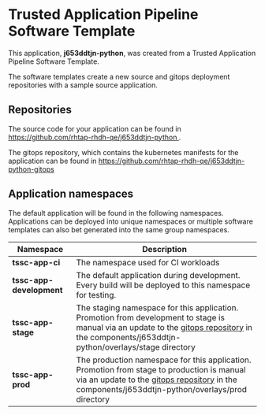 # Trusted Application Pipeline Software Template

This application, **j653ddtjn-python**, was created from a Trusted Application Pipeline Software Template.

The software templates create a new source and gitops deployment repositories with a sample source application. 

## Repositories

The source code for your application can be found in [https://github.com/rhtap-rhdh-qe/j653ddtjn-python ](https://github.com/rhtap-rhdh-qe/j653ddtjn-python ).
 
The gitops repository, which contains the kubernetes manifests for the application can be found in 
[https://github.com/rhtap-rhdh-qe/j653ddtjn-python-gitops ](https://github.com/rhtap-rhdh-qe/j653ddtjn-python-gitops ) 

## Application namespaces 

The default application will be found in the following namespaces. Applications can be deployed into unique namespaces or multiple software templates can also bet generated into the same group namespaces.  

|  Namespace   |  Description   |  
| -------- | -------- |
| **tssc-app-ci** | The namespace used for CI workloads |
| **tssc-app-development** | The default application during development. Every build will be deployed to this namespace for testing. |
| **tssc-app-stage** | The staging namespace for this application. Promotion from development to stage is manual via an update to the [gitops repository](https://github.com/rhtap-rhdh-qe/j653ddtjn-python-gitops ) in the components/j653ddtjn-python/overlays/stage directory |
| **tssc-app-prod** | The production namespace for this application. Promotion from stage to production is manual via an update to the [gitops repository](https://github.com/rhtap-rhdh-qe/j653ddtjn-python-gitops ) in the components/j653ddtjn-python/overlays/prod directory |